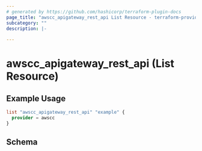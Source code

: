 ```yaml
---
# generated by https://github.com/hashicorp/terraform-plugin-docs
page_title: "awscc_apigateway_rest_api List Resource - terraform-provider-awscc"
subcategory: ""
description: |-
  
---
```


# awscc_apigateway_rest_api (List Resource)



## Example Usage

```terraform
list "awscc_apigateway_rest_api" "example" {
  provider = awscc
}
```

<!-- schema generated by tfplugindocs -->
## Schema
